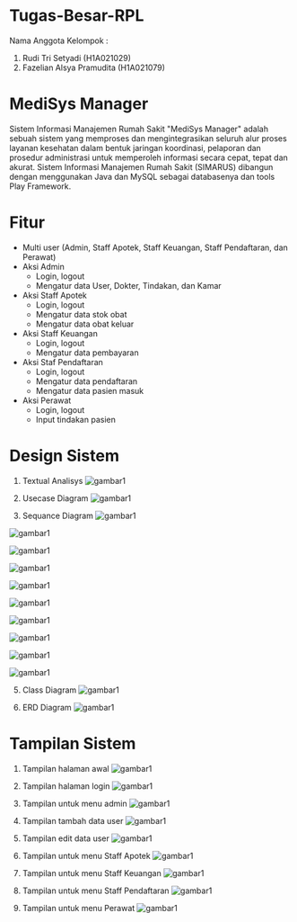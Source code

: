 # Tugas-Besar-RPL

Nama Anggota Kelompok :
1. Rudi Tri Setyadi (H1A021029)
2. Fazelian Alsya Pramudita (H1A021079)

# MediSys Manager

Sistem Informasi Manajemen Rumah Sakit "MediSys Manager" adalah sebuah sistem yang memproses dan mengintegrasikan seluruh alur proses layanan kesehatan dalam bentuk jaringan koordinasi, pelaporan dan prosedur administrasi untuk memperoleh informasi secara cepat, tepat dan akurat. Sistem Informasi Manajemen Rumah Sakit (SIMARUS) dibangun dengan menggunakan Java dan MySQL sebagai databasenya dan tools Play Framework.


# Fitur

* Multi user (Admin, Staff Apotek, Staff Keuangan, Staff Pendaftaran, dan Perawat)
* Aksi Admin
  * Login, logout
  * Mengatur data User, Dokter, Tindakan, dan Kamar
* Aksi Staff Apotek
  * Login, logout
  * Mengatur data stok obat
  * Mengatur data obat keluar
* Aksi Staff Keuangan
  * Login, logout
  * Mengatur data pembayaran
* Aksi Staf Pendaftaran
  * Login, logout
  * Mengatur data pendaftaran
  * Mengatur data pasien masuk
* Aksi Perawat
  * Login, logout
  * Input tindakan pasien

# Design Sistem
1. Textual Analisys
![gambar1](https://github.com/rudizamanNow/Tugas-Besar-RPL/blob/main/gambar/Screenshot%20(266).png)


2. Usecase Diagram
![gambar1](https://github.com/rudizamanNow/Tugas-Besar-RPL/blob/main/gambar/Screenshot%20(267).png)


3. Sequance Diagram
![gambar1](https://github.com/rudizamanNow/Tugas-Besar-RPL/blob/main/gambar/Screenshot%20(268).png)

![gambar1](https://github.com/rudizamanNow/Tugas-Besar-RPL/blob/main/gambar/Screenshot%20(269).png)

![gambar1](https://github.com/rudizamanNow/Tugas-Besar-RPL/blob/main/gambar/Screenshot%20(270).png)

![gambar1](https://github.com/rudizamanNow/Tugas-Besar-RPL/blob/main/gambar/Screenshot%20(271).png)

![gambar1](https://github.com/rudizamanNow/Tugas-Besar-RPL/blob/main/gambar/Screenshot%20(272).png)

![gambar1](https://github.com/rudizamanNow/Tugas-Besar-RPL/blob/main/gambar/Screenshot%20(273).png)

![gambar1](https://github.com/rudizamanNow/Tugas-Besar-RPL/blob/main/gambar/Screenshot%20(274).png)

![gambar1](https://github.com/rudizamanNow/Tugas-Besar-RPL/blob/main/gambar/Screenshot%20(275).png)

![gambar1](https://github.com/rudizamanNow/Tugas-Besar-RPL/blob/main/gambar/Screenshot%20(276).png)

![gambar1](https://github.com/rudizamanNow/Tugas-Besar-RPL/blob/main/gambar/Screenshot%20(277).png)


5. Class Diagram
![gambar1](https://github.com/rudizamanNow/Tugas-Besar-RPL/blob/main/gambar/Screenshot%20(278).png)


6. ERD Diagram
![gambar1](https://github.com/rudizamanNow/Tugas-Besar-RPL/blob/main/gambar/Screenshot%20(279).png)



# Tampilan Sistem

1. Tampilan halaman awal
![gambar1](https://github.com/rudizamanNow/Tugas-Besar-RPL/blob/main/gambar/Screenshot%20(251).png)


2. Tampilan halaman login
![gambar1](https://github.com/rudizamanNow/Tugas-Besar-RPL/blob/main/gambar/Screenshot%20(252).png)


3. Tampilan untuk menu admin
![gambar1](https://github.com/rudizamanNow/Tugas-Besar-RPL/blob/main/gambar/Screenshot%20(253).png)


4. Tampilan tambah data user
![gambar1](https://github.com/rudizamanNow/Tugas-Besar-RPL/blob/main/gambar/Screenshot%20(258).png)


5. Tampilan edit data user
![gambar1](https://github.com/rudizamanNow/Tugas-Besar-RPL/blob/main/gambar/Screenshot%20(259).png)


6. Tampilan untuk menu Staff Apotek
![gambar1](https://github.com/rudizamanNow/Tugas-Besar-RPL/blob/main/gambar/Screenshot%20(254).png)


7. Tampilan untuk menu Staff Keuangan
![gambar1](https://github.com/rudizamanNow/Tugas-Besar-RPL/blob/main/gambar/Screenshot%20(255).png)


8. Tampilan untuk menu Staff Pendaftaran
![gambar1](https://github.com/rudizamanNow/Tugas-Besar-RPL/blob/main/gambar/Screenshot%20(256).png)


9. Tampilan untuk menu Perawat
![gambar1](https://github.com/rudizamanNow/Tugas-Besar-RPL/blob/main/gambar/Screenshot%20(257).png)

